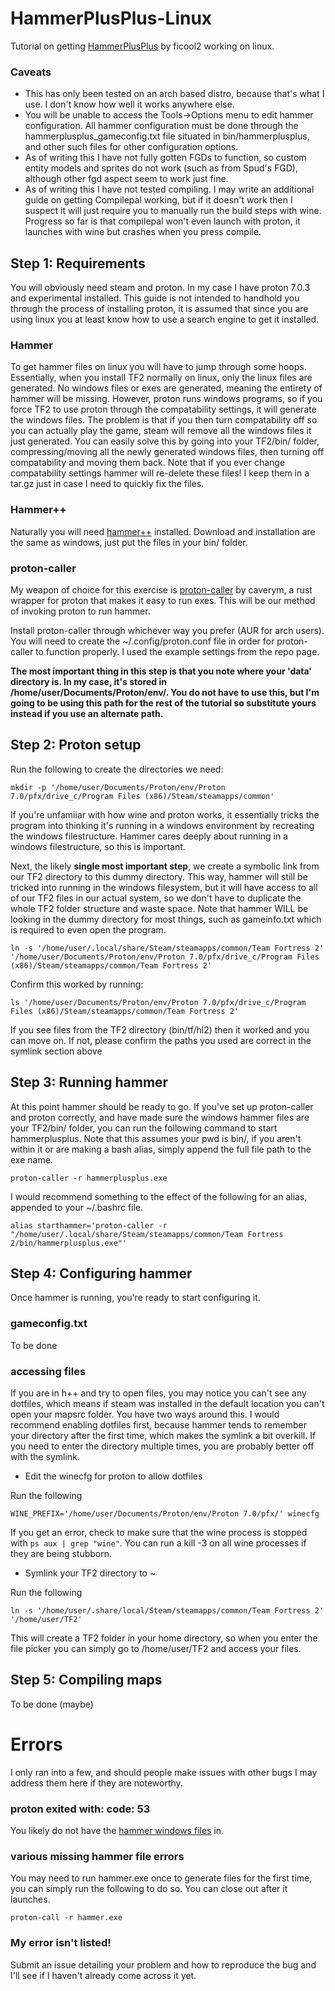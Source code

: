 # HammerPlusPlus-Linux
Tutorial on getting [HammerPlusPlus](https://ficool2.github.io/HammerPlusPlus-Website/index.html) by ficool2 working on linux.

### Caveats
- This has only been tested on an arch based distro, because that's what I use. I don't know how well it works anywhere else.
- You will be unable to access the Tools->Options menu to edit hammer configuration. All hammer configuration must be done through the hammerplusplus_gameconfig.txt file situated in bin/hammerplusplus, and other such files for other configuration options.
- As of writing this I have not fully gotten FGDs to function, so custom entity models and sprites do not work (such as from Spud's FGD), although other fgd aspect seem to work just fine.
- As of writing this I have not tested compiling. I may write an additional guide on getting Compilepal working, but if it doesn't work then I suspect it will just require you to manually run the build steps with wine. Progress so far is that compilepal won't even launch with proton, it launches with wine but crashes when you press compile.

## Step 1: Requirements
You will obviously need steam and proton. In my case I have proton 7.0.3 and experimental installed. This guide is not intended to handhold you through the process of installing proton, it is assumed that since you are using linux you at least know how to use a search engine to get it installed.
### Hammer
To get hammer files on linux you will have to jump through some hoops. Essentially, when you install TF2 normally on linux, only the linux files are generated. No windows files or exes are generated, meaning the entirety of hammer will be missing. However, proton runs windows programs, so if you force TF2 to use proton through the compatability settings, it will generate the windows files. The problem is that if you then turn compatability off so you can actually play the game, steam will remove all the windows files it just generated. You can easily solve this by going into your TF2/bin/ folder, compressing/moving all the newly generated windows files, then turning off compatability and moving them back. Note that if you ever change compatability settings hammer will re-delete these files! I keep them in a tar.gz just in case I need to quickly fix the files.
### Hammer++
Naturally you will need [hammer++](https://ficool2.github.io/HammerPlusPlus-Website/download.html) installed. Download and installation are the same as windows, just put the files in your bin/ folder. 
### proton-caller
My weapon of choice for this exercise is [proton-caller](https://github.com/caverym/proton-caller) by caverym, a rust wrapper for proton that makes it easy to run exes. This will be our method of invoking proton to run hammer.

Install proton-caller through whichever way you prefer (AUR for arch users).
You will need to create the ~/.config/proton.conf file in order for proton-caller to function properly. I used the example settings from the repo page. 

**The most important thing in this step is that you note where your 'data' directory is. In my case, it's stored in /home/user/Documents/Proton/env/. You do not have to use this, but I'm going to be using this path for the rest of the tutorial so substitute yours instead if you use an alternate path.**

## Step 2: Proton setup
Run the following to create the directories we need:
```
mkdir -p '/home/user/Documents/Proton/env/Proton 7.0/pfx/drive_c/Program Files (x86)/Steam/steamapps/common'
```
If you're unfamiiar with how wine and proton works, it essentially tricks the program into thinking it's running in a windows environment by recreating the windows filestructure. Hammer cares deeply about running in a windows filestructure, so this is important.

Next, the likely **single most important step**, we create a symbolic link from our TF2 directory to this dummy directory. This way, hammer will still be tricked into running in the windows filesystem, but it will have access to all of our TF2 files in our actual system, so we don't have to duplicate the whole TF2 folder structure and waste space. Note that hammer WILL be looking in the dummy directory for most things, such as gameinfo.txt which is required to even open the program.
```
ln -s '/home/user/.local/share/Steam/steamapps/common/Team Fortress 2' '/home/user/Documents/Proton/env/Proton 7.0/pfx/drive_c/Program Files (x86)/Steam/steamapps/common/Team Fortress 2'
```
Confirm this worked by running:
```
ls '/home/user/Documents/Proton/env/Proton 7.0/pfx/drive_c/Program Files (x86)/Steam/steamapps/common/Team Fortress 2'
```
If you see files from the TF2 directory (bin/tf/hl2) then it worked and you can move on. If not, please confirm the paths you used are correct in the symlink section above
## Step 3: Running hammer
At this point hammer should be ready to go. If you've set up proton-caller and proton correctly, and have made sure the windows hammer files are your TF2/bin/ folder, you can run the following command to start hammerplusplus. Note that this assumes your pwd is bin/, if you aren't within it or are making a bash alias, simply append the full file path to the exe name.
```
proton-caller -r hammerplusplus.exe
```
I would recommend something to the effect of the following for an alias, appended to your ~/.bashrc file.
```
alias starthammer='proton-caller -r "/home/user/.local/share/Steam/steamapps/common/Team Fortress 2/bin/hammerplusplus.exe"'
```
## Step 4: Configuring hammer
Once hammer is running, you're ready to start configuring it. 
### gameconfig.txt
To be done
### accessing files
If you are in h++ and try to open files, you may notice you can't see any dotfiles, which means if steam was installed in the default location you can't open your mapsrc folder. You have two ways around this. I would recommend enabling dotfiles first, because hammer tends to remember your directory after the first time, which makes the symlink a bit overkill. If you need to enter the directory multiple times, you are probably better off with the symlink.
- Edit the winecfg for proton to allow dotfiles

Run the following 
```
WINE_PREFIX='/home/user/Documents/Proton/env/Proton 7.0/pfx/' winecfg
```
If you get an error, check to make sure that the wine process is stopped with `ps aux | grep "wine"`. You can run a kill -3 <id> on all wine processes if they are being stubborn.
- Symlink your TF2 directory to ~
  
Run the following
```
ln -s '/home/user/.share/local/Steam/steamapps/common/Team Fortress 2' '/home/user/TF2'
```
This will create a TF2 folder in your home directory, so when you enter the file picker you can simply go to /home/user/TF2 and access your files.
## Step 5: Compiling maps
To be done (maybe)
# Errors
I only ran into a few, and should people make issues with other bugs I may address them here if they are noteworthy.
### proton exited with: code: 53
You likely do not have the [hammer windows files](#hammer) in.
### various missing hammer file errors
You may need to run hammer.exe once to generate files for the first time, you can simply run the following to do so. You can close out after it launches.
```
proton-call -r hammer.exe
```
### My error isn't listed!
Submit an issue detailing your problem and how to reproduce the bug and I'll see if I haven't already come across it yet.
